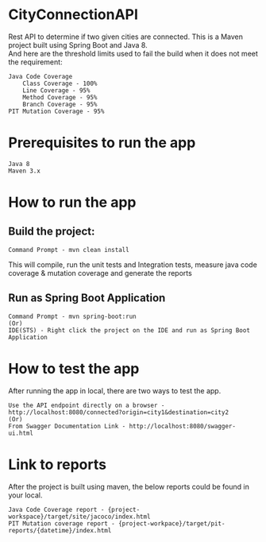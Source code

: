 # CityConnectionAPI

Rest API to determine if two given cities are connected. This is a Maven project built using Spring Boot and Java 8.<br/>
And here are the threshold limits used to fail the build when it does not meet the requirement:

	Java Code Coverage
		Class Coverage - 100%
		Line Coverage - 95%
		Method Coverage - 95%
		Branch Coverage - 95%
	PIT Mutation Coverage - 95%

# Prerequisites to run the app
	Java 8
	Maven 3.x

# How to run the app

## Build the project: <br/>
	Command Prompt - mvn clean install
This will compile, run the unit tests and Integration tests, measure java code coverage & mutation coverage and generate the reports

## Run as Spring Boot Application <br/>
	Command Prompt - mvn spring-boot:run 
	(Or)
	IDE(STS) - Right click the project on the IDE and run as Spring Boot Application

# How to test the app

After running the app in local, there are two ways to test the app.
	
	Use the API endpoint directly on a browser - http://localhost:8080/connected?origin=city1&destination=city2
	(Or)
	From Swagger Documentation Link - http://localhost:8080/swagger-ui.html

# Link to reports

After the project is built using maven, the below reports could be found in your local.

	Java Code Coverage report - {project-workspace}/target/site/jacoco/index.html
	PIT Mutation coverage report - {project-workpace}/target/pit-reports/{datetime}/index.html

